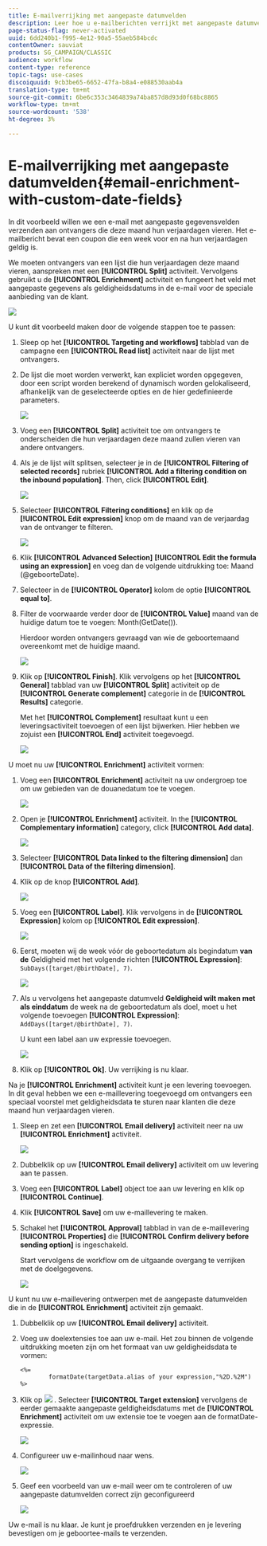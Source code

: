 ```yaml
---
title: E-mailverrijking met aangepaste datumvelden
description: Leer hoe u e-mailberichten verrijkt met aangepaste datumvelden
page-status-flag: never-activated
uuid: 6dd240b1-f995-4e12-90a5-55aeb584bcdc
contentOwner: sauviat
products: SG_CAMPAIGN/CLASSIC
audience: workflow
content-type: reference
topic-tags: use-cases
discoiquuid: 9cb3be65-6652-47fa-b8a4-e088530aab4a
translation-type: tm+mt
source-git-commit: 6be6c353c3464839a74ba857d8d93d0f68bc8865
workflow-type: tm+mt
source-wordcount: '538'
ht-degree: 3%

---
```



# E-mailverrijking met aangepaste datumvelden{#email-enrichment-with-custom-date-fields}

In dit voorbeeld willen we een e-mail met aangepaste gegevensvelden verzenden aan ontvangers die deze maand hun verjaardagen vieren. Het e-mailbericht bevat een coupon die een week voor en na hun verjaardagen geldig is.

We moeten ontvangers van een lijst die hun verjaardagen deze maand vieren, aanspreken met een **[!UICONTROL Split]** activiteit. Vervolgens gebruikt u de **[!UICONTROL Enrichment]** activiteit en fungeert het veld met aangepaste gegevens als geldigheidsdatums in de e-mail voor de speciale aanbieding van de klant.

![](assets/uc_enrichment.png)

U kunt dit voorbeeld maken door de volgende stappen toe te passen:

1. Sleep op het **[!UICONTROL Targeting and workflows]** tabblad van de campagne een **[!UICONTROL Read list]** activiteit naar de lijst met ontvangers.
1. De lijst die moet worden verwerkt, kan expliciet worden opgegeven, door een script worden berekend of dynamisch worden gelokaliseerd, afhankelijk van de geselecteerde opties en de hier gedefinieerde parameters.

   ![](assets/uc_enrichment_1.png)

1. Voeg een **[!UICONTROL Split]** activiteit toe om ontvangers te onderscheiden die hun verjaardagen deze maand zullen vieren van andere ontvangers.
1. Als je de lijst wilt splitsen, selecteer je in de **[!UICONTROL Filtering of selected records]** rubriek **[!UICONTROL Add a filtering condition on the inbound population]**. Then, click **[!UICONTROL Edit]**.

   ![](assets/uc_enrichment_2.png)

1. Selecteer **[!UICONTROL Filtering conditions]** en klik op de **[!UICONTROL Edit expression]** knop om de maand van de verjaardag van de ontvanger te filteren.

   ![](assets/uc_enrichment_3.png)

1. Klik **[!UICONTROL Advanced Selection]** **[!UICONTROL Edit the formula using an expression]** en voeg dan de volgende uitdrukking toe: Maand (@geboorteDate).
1. Selecteer in de **[!UICONTROL Operator]** kolom de optie **[!UICONTROL equal to]**.
1. Filter de voorwaarde verder door de **[!UICONTROL Value]** maand van de huidige datum toe te voegen: Month(GetDate()).

   Hierdoor worden ontvangers gevraagd van wie de geboortemaand overeenkomt met de huidige maand.

   ![](assets/uc_enrichment_4.png)

1. Klik op **[!UICONTROL Finish]**. Klik vervolgens op het **[!UICONTROL General]** tabblad van uw **[!UICONTROL Split]** activiteit op de **[!UICONTROL Generate complement]** categorie in de **[!UICONTROL Results]** categorie.

   Met het **[!UICONTROL Complement]** resultaat kunt u een leveringsactiviteit toevoegen of een lijst bijwerken. Hier hebben we zojuist een **[!UICONTROL End]** activiteit toegevoegd.

   ![](assets/uc_enrichment_6.png)

U moet nu uw **[!UICONTROL Enrichment]** activiteit vormen:

1. Voeg een **[!UICONTROL Enrichment]** activiteit na uw ondergroep toe om uw gebieden van de douanedatum toe te voegen.

   ![](assets/uc_enrichment_7.png)

1. Open je **[!UICONTROL Enrichment]** activiteit. In the **[!UICONTROL Complementary information]** category, click **[!UICONTROL Add data]**.

   ![](assets/uc_enrichment_8.png)

1. Selecteer **[!UICONTROL Data linked to the filtering dimension]** dan **[!UICONTROL Data of the filtering dimension]**.
1. Klik op de knop **[!UICONTROL Add]**.

   ![](assets/uc_enrichment_9.png)

1. Voeg een **[!UICONTROL Label]**. Klik vervolgens in de **[!UICONTROL Expression]** kolom op **[!UICONTROL Edit expression]**.

   ![](assets/uc_enrichment_10.png)

1. Eerst, moeten wij de week vóór de geboortedatum als begindatum **van de** Geldigheid met het volgende richten **[!UICONTROL Expression]**: `SubDays([target/@birthDate], 7)`.

   ![](assets/uc_enrichment_11.png)

1. Als u vervolgens het aangepaste datumveld **Geldigheid wilt maken met als einddatum** de week na de geboortedatum als doel, moet u het volgende toevoegen **[!UICONTROL Expression]**: `AddDays([target/@birthDate], 7)`.

   U kunt een label aan uw expressie toevoegen.

   ![](assets/uc_enrichment_12.png)

1. Klik op **[!UICONTROL Ok]**. Uw verrijking is nu klaar.

Na je **[!UICONTROL Enrichment]** activiteit kunt je een levering toevoegen. In dit geval hebben we een e-maillevering toegevoegd om ontvangers een speciaal voorstel met geldigheidsdata te sturen naar klanten die deze maand hun verjaardagen vieren.

1. Sleep en zet een **[!UICONTROL Email delivery]** activiteit neer na uw **[!UICONTROL Enrichment]** activiteit.

   ![](assets/uc_enrichment_15.png)

1. Dubbelklik op uw **[!UICONTROL Email delivery]** activiteit om uw levering aan te passen.
1. Voeg een **[!UICONTROL Label]** object toe aan uw levering en klik op **[!UICONTROL Continue]**.
1. Klik **[!UICONTROL Save]** om uw e-maillevering te maken.
1. Schakel het **[!UICONTROL Approval]** tabblad in van de e-maillevering **[!UICONTROL Properties]** die **[!UICONTROL Confirm delivery before sending option]** is ingeschakeld.

   Start vervolgens de workflow om de uitgaande overgang te verrijken met de doelgegevens.

   ![](assets/uc_enrichment_18.png)

U kunt nu uw e-maillevering ontwerpen met de aangepaste datumvelden die in de **[!UICONTROL Enrichment]** activiteit zijn gemaakt.

1. Dubbelklik op uw **[!UICONTROL Email delivery]** activiteit.
1. Voeg uw doelextensies toe aan uw e-mail. Het zou binnen de volgende uitdrukking moeten zijn om het formaat van uw geldigheidsdata te vormen:

   ```
   <%=
           formatDate(targetData.alias of your expression,"%2D.%2M")  %>
   ```

1. Klik op ![](assets/uc_enrichment_16.png) . Selecteer **[!UICONTROL Target extension]** vervolgens de eerder gemaakte aangepaste geldigheidsdatums met de **[!UICONTROL Enrichment]** activiteit om uw extensie toe te voegen aan de formatDate-expressie.

   ![](assets/uc_enrichment_19.png)

1. Configureer uw e-mailinhoud naar wens.

   ![](assets/uc_enrichment_17.png)

1. Geef een voorbeeld van uw e-mail weer om te controleren of uw aangepaste datumvelden correct zijn geconfigureerd

   ![](assets/uc_enrichment_20.png)

Uw e-mail is nu klaar. Je kunt je proefdrukken verzenden en je levering bevestigen om je geboortee-mails te verzenden.
